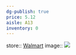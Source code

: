 ```yaml
---
dg-publish: true
price: 5.12
aisle: A13
inventory: 0
---
```


store:: [Walmart](https://www.walmart.com/ip/McCormick-Gourmet-Ancho-Chile-Pepper-1-62-oz/22660295)
image:: ![](https://i5.walmartimages.com/asr/2438788a-4604-408e-af84-830dd2622248.1d9992da6b7b1d64a673c311a1cf036e.jpeg?odnHeight=612&odnWidth=612&odnBg=FFFFFF)
